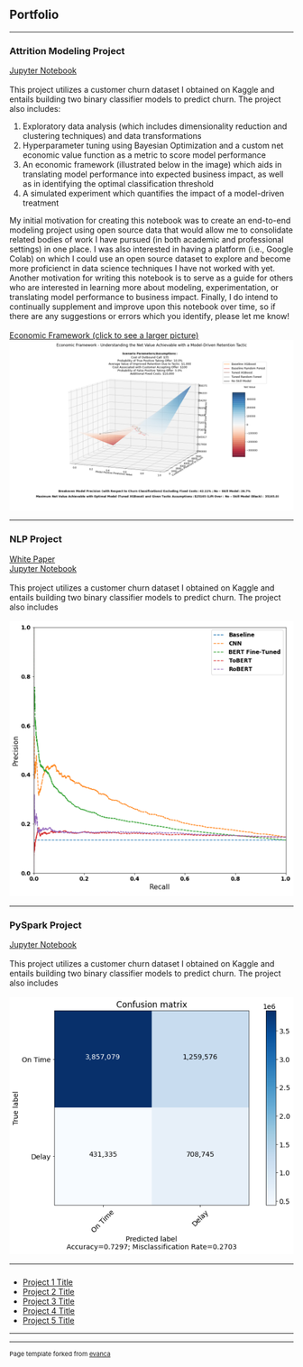 ## Portfolio

---

### Attrition Modeling Project
[Jupyter Notebook](https://colab.research.google.com/drive/1WpCJY0jThIiQxfWPF62ycwbyh8s5P2vU?usp=sharing) <br><br>
This project utilizes a customer churn dataset I obtained on Kaggle and entails building two binary classifier models to predict churn. The project also includes:
<br>
1.  Exploratory data analysis (which includes dimensionality reduction and clustering techniques) and data transformations  <br>
2.  Hyperparameter tuning using Bayesian Optimization and a custom net economic value function as a metric to score model performance <br>
3.  An economic framework (illustrated below in the image) which aids in translating model performance into expected business impact, as well as in identifying the optimal classification threshold <br>
4.  A simulated experiment which quantifies the impact of a model-driven treatment 

My initial motivation for creating this notebook was to create an end-to-end modeling project using open source data that would allow me to consolidate related bodies of work I have pursued (in both academic and professional settings) in one place. I was also interested in having a platform (i.e., Google Colab) on which I could use an open source dataset to explore and become more proficienct in data science techniques I have not worked with yet. Another motivation for writing this notebook is to serve as a guide for others who are interested in learning more about modeling, experimentation, or translating model performance to business impact. Finally, I do intend to continually supplement and improve upon this notebook over time, so if there are any suggestions or errors which you identify, please let me know!
<br>
<br>
[Economic Framework (click to see a larger picture)](images/Economic_Framework2.png)
<img src="images/Economic_Framework2.png?raw=true"/>

---
### NLP Project
[White Paper](pdf/w266_Final_Project.pdf) <br>
[Jupyter Notebook](https://colab.research.google.com/drive/1bbrwdkc-Omtqgm0po-nkhplJ7ix4iiVz?usp=sharing) <br><br>
This project utilizes a customer churn dataset I obtained on Kaggle and entails building two binary classifier models to predict churn. The project also includes
<br>
<br>
<img src="images/Precision-Recall Curves.PNG?raw=true"/> 

---
### PySpark Project
[Jupyter Notebook](https://colab.research.google.com/drive/1cq7fL8VG1slNzsTGw1x1slNkqKLDvDET?usp=sharing) <br><br>
This project utilizes a customer churn dataset I obtained on Kaggle and entails building two binary classifier models to predict churn. The project also includes
<br>
<br>
<img src="images/GBT_Confusion_Matrix_Spark_Project.png?raw=true"/> 

---

###

- [Project 1 Title](http://example.com/)
- [Project 2 Title](http://example.com/)
- [Project 3 Title](http://example.com/)
- [Project 4 Title](http://example.com/)
- [Project 5 Title](http://example.com/)

---




---
<p style="font-size:11px">Page template forked from <a href="https://github.com/evanca/quick-portfolio">evanca</a></p>
<!-- Remove above link if you don't want to attibute -->
